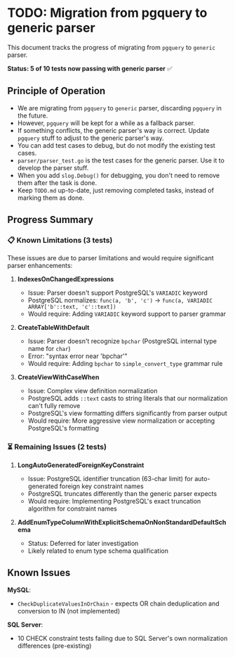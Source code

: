 # TODO: Migration from pgquery to generic parser

This document tracks the progress of migrating from `pgquery` to `generic` parser.

**Status: 5 of 10 tests now passing with generic parser** ✅

## Principle of Operation

* We are migrating from `pgquery` to `generic` parser, discarding `pgquery` in the future.
* However, `pgquery` will be kept for a while as a fallback parser.
* If something conflicts, the generic parser's way is correct. Update `pgquery` stuff to adjust to the generic parser's way.
* You can add test cases to debug, but do not modify the existing test cases.
* `parser/parser_test.go` is the test cases for the generic parser. Use it to develop the parser stuff.
* When you add `slog.Debug()` for debugging, you don't need to remove them after the task is done.
* Keep `TODO.md` up-to-date, just removing completed tasks, instead of marking them as done.

## Progress Summary

### 📋 Known Limitations (3 tests)

These issues are due to parser limitations and would require significant parser enhancements:

1. **IndexesOnChangedExpressions**
   - Issue: Parser doesn't support PostgreSQL's `VARIADIC` keyword
   - PostgreSQL normalizes: `func(a, 'b', 'c')` → `func(a, VARIADIC ARRAY['b'::text, 'c'::text])`
   - Would require: Adding `VARIADIC` keyword support to parser grammar

2. **CreateTableWithDefault**
   - Issue: Parser doesn't recognize `bpchar` (PostgreSQL internal type name for `char`)
   - Error: "syntax error near 'bpchar'"
   - Would require: Adding `bpchar` to `simple_convert_type` grammar rule

3. **CreateViewWithCaseWhen**
   - Issue: Complex view definition normalization
   - PostgreSQL adds `::text` casts to string literals that our normalization can't fully remove
   - PostgreSQL's view formatting differs significantly from parser output
   - Would require: More aggressive view normalization or accepting PostgreSQL's formatting

### ⏳ Remaining Issues (2 tests)

1. **LongAutoGeneratedForeignKeyConstraint**
   - Issue: PostgreSQL identifier truncation (63-char limit) for auto-generated foreign key constraint names
   - PostgreSQL truncates differently than the generic parser expects
   - Would require: Implementing PostgreSQL's exact truncation algorithm for constraint names

2. **AddEnumTypeColumnWithExplicitSchemaOnNonStandardDefaultSchema**
   - Status: Deferred for later investigation
   - Likely related to enum type schema qualification


## Known Issues

**MySQL**:
- `CheckDuplicateValuesInOrChain` - expects OR chain deduplication and conversion to IN (not implemented)

**SQL Server**:
- 10 CHECK constraint tests failing due to SQL Server's own normalization differences (pre-existing)
